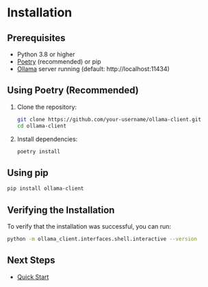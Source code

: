 # Installation

## Prerequisites

- Python 3.8 or higher
- [Poetry](https://python-poetry.org/) (recommended) or pip
- [Ollama](https://ollama.ai/) server running (default: http://localhost:11434)

## Using Poetry (Recommended)

1. Clone the repository:
   ```bash
   git clone https://github.com/your-username/ollama-client.git
   cd ollama-client
   ```

2. Install dependencies:
   ```bash
   poetry install
   ```

## Using pip

```bash
pip install ollama-client
```

## Verifying the Installation

To verify that the installation was successful, you can run:

```bash
python -m ollama_client.interfaces.shell.interactive --version
```

## Next Steps

- [Quick Start](./quickstart.md)
